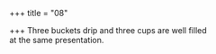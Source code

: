 +++
title = "08"

+++
Three buckets drip and three cups are well filled  
at the same presentation.  